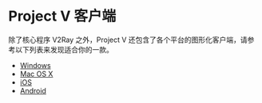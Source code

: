 # Project V 客户端

除了核心程序 V2Ray 之外，Project V 还包含了各个平台的图形化客户端，请参考以下列表来发现适合你的一款。

* [Windows](windows.md)
* [Mac OS X](osx.md)
* [iOS](ios.md)
* [Android](android.md)

